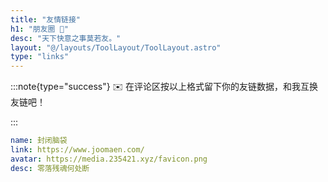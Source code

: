 ```yaml
---
title: "友情链接"
h1: "朋友圈 👭"
desc: "天下快意之事莫若友。"
layout: "@/layouts/ToolLayout/ToolLayout.astro"
type: "links"
---
```


:::note{type="success"}
✉️ 在评论区按以上格式留下你的友链数据，和我互换友链吧！

:::

```yaml
name: 封闭脑袋
link: https://www.joomaen.com/
avatar: https://media.235421.xyz/favicon.png
desc: 零落残魂何处断
```
